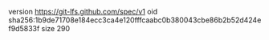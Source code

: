 version https://git-lfs.github.com/spec/v1
oid sha256:1b9de71708e184ecc3ca4e120fffcaabc0b380043cbe86b2b52d424ef9d5833f
size 290

